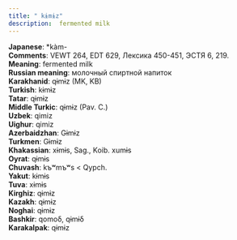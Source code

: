 ```yaml
---
title: " kɨmɨz"
description:  fermented milk
---
```


<strong>Japanese</strong>:  *kàm-<br>
<strong>Comments</strong>:  VEWT 264, EDT 629, Лексика 450-451, ЭСТЯ 6, 219.<br>
<strong>Meaning</strong>:  fermented milk<br>
<strong>Russian meaning</strong>:  молочный спиртной напиток<br>
<strong>Karakhanid</strong>:  qɨmɨz (MK, KB)<br>
<strong>Turkish</strong>:  kɨmɨz<br>
<strong>Tatar</strong>:  qɨmɨz<br>
<strong>Middle Turkic</strong>:  qɨmɨz (Pav. C.)<br>
<strong>Uzbek</strong>:  qimiz<br>
<strong>Uighur</strong>:  qimiz<br>
<strong>Azerbaidzhan</strong>:  Gɨmɨz<br>
<strong>Turkmen</strong>:  Gɨmɨz<br>
<strong>Khakassian</strong>:  xɨmɨs, Sag., Koib. xumɨs<br>
<strong>Oyrat</strong>:  qɨmɨs<br>
<strong>Chuvash</strong>:  kъʷmъʷs < Qypch.<br>
<strong>Yakut</strong>:  kɨmɨs<br>
<strong>Tuva</strong>:  xɨmɨs<br>
<strong>Kirghiz</strong>:  qɨmɨz<br>
<strong>Kazakh</strong>:  qɨmɨz<br>
<strong>Noghai</strong>:  qɨmɨz<br>
<strong>Bashkir</strong>:  qomoδ, qɨmɨδ<br>
<strong>Karakalpak</strong>:  qɨmɨz<br>


